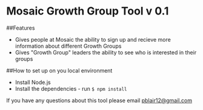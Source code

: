 # Mosaic Growth Group Tool v 0.1

##Features
* Gives people at Mosaic the ability to sign up and recieve more information about different Growth Groups
* Gives "Growth Group" leaders the ability to see who is interested in their groups

##How to set up on you local environment
* Install Node.js
* Install the dependencies - run `$ npm install`

If you have any questions about this tool please email pblair12@gmail.com